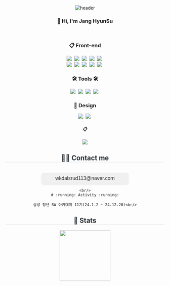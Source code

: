 <div align="center"> 

  ![header](https://capsule-render.vercel.app/api?type=cylinder&color=000000&height=150&section=header&text=baek-yak&fontColor=ffffff&fontSize=70&animation=fadeIn&fontAlignY=55&desc=%20&descAlignY=62&descAlign=62)
    
  ###  :wave: Hi, I'm Jang HyunSu
  <br/>

    
  ### :clipboard: Front-end 
  <div align="center">
    <img src="https://img.shields.io/badge/react-20232a.svg?style=for-the-badge&logo=react&logoColor=61DAFB" />&nbsp
    <img src="https://img.shields.io/badge/vue3-%2335495e.svg?style=for-the-badge&logo=vue.js&logoColor=4FC08D" />&nbsp
    <img src="https://img.shields.io/badge/Next-black?style=for-the-badge&logo=next.js&logoColor=white" />&nbsp
    <img src="https://img.shields.io/badge/redux-%23593d88.svg?style=for-the-badge&logo=redux&logoColor=white" />&nbsp
    <img src="https://img.shields.io/badge/React%20Native-20232a.svg?style=for-the-badge&logo=react&logoColor=61DAFB" />&nbsp
  </div>
  <div>
    <img src="https://img.shields.io/badge/javascript-F7DF1E.svg?style=for-the-badge&logo=javascript&logoColor=20232a" />&nbsp
    <img src="https://img.shields.io/badge/typescript-3178C6.svg?style=for-the-badge&logo=typescript&logoColor=white" />&nbsp
    <img src="https://img.shields.io/badge/html5-E34F26.svg?style=for-the-badge&logo=html5&logoColor=white" />&nbsp
    <img src="https://img.shields.io/badge/css3-1572B6.svg?style=for-the-badge&logo=css3&logoColor=white" />&nbsp
    <img src="https://img.shields.io/badge/scss-CC6699.svg?style=for-the-badge&logo=sass&logoColor=white" />&nbsp
  </div>

  <h3 align="center">🛠 Tools 🛠</h3>
  <div align="center">
    <img src="https://img.shields.io/badge/git-F05033.svg?style=for-the-badge&logo=git&logoColor=white" />&nbsp
    <img src="https://img.shields.io/badge/github-181717.svg?style=for-the-badge&logo=github&logoColor=white" />&nbsp
    <img src="https://img.shields.io/badge/Notion-F3F3F3.svg?style=for-the-badge&logo=notion&logoColor=black" />&nbsp
    <img src="https://img.shields.io/badge/Jira-0052CC?style=for-the-badge&logo=Jira&logoColor=white" />&nbsp;
  </div>
  
  <h3 align="center">🎨 Design</h3>
  <div align="center">
    <img src="https://img.shields.io/badge/figma-F24E1E.svg?style=for-the-badge&logo=figma&logoColor=white" />&nbsp
    <img src="https://img.shields.io/badge/canva-00C4CC.svg?style=for-the-badge&logo=canva&logoColor=white" />&nbsp
  </div>

  ####  :clipboard:  
  <img src="https://img.shields.io/badge/Python-007396?style=for-the-badge&logo=python&logoColor=white">

  <div align="center">
    <h2 style="border-bottom: 1px solid #d8dee4; color: #282d33;"> 🧑‍💻 Contact me </h2> <br>
    <div style="font-size: 16px; color: #333; font-family: Arial, sans-serif; background-color: #f0f0f0; padding: 8px 12px; border-radius: 5px; box-shadow: 0 2px 5px rgba(0, 0, 0, 0.1); max-width: 250px; word-wrap: break-word; text-align: center;">
      wkdalsrud113@naver.com
    </div>

  </div>

    <br/>
    # :running: Activity :running:
    
    삼성 청년 SW 아카데미 11기(24.1.2 ~ 24.12.20)<br/>
  </div>
  <div align="center"> 
    <h2 style="border-bottom: 1px solid #d8dee4; color: #282d33;"> 🏅 Stats </h2> 
    <div align="center"> 
        <img src="https://github-readme-stats.vercel.app/api?username=baek-yak&bg_color=180,000000,&title_color=000000&text_color=000000" style="height: 160px;"/> 
    </div> 
</div>
